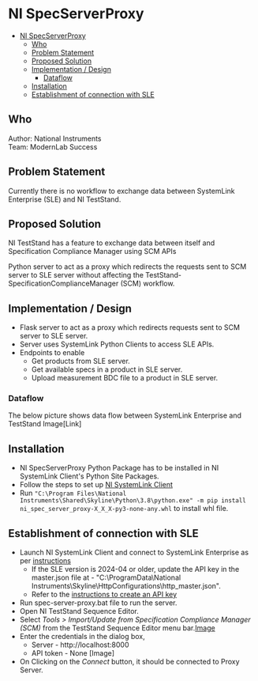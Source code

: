 # NI SpecServerProxy

- [NI SpecServerProxy](#ni-specserverproxy)
  - [Who](#who)
  - [Problem Statement](#problem-statement)
  - [Proposed Solution](#proposed-solution)
  - [Implementation / Design](#implementation--design)
    - [Dataflow](#dataflow)
  - [Installation](#installation)
  - [Establishment of connection with SLE](#establishment-of-connection-with-sle)

## Who

Author: National Instruments <br/>
Team: ModernLab Success

## Problem Statement
 
Currently there is no workflow to exchange data between SystemLink Enterprise (SLE) and NI TestStand.

## Proposed Solution

NI TestStand has a feature to exchange data between itself and Specification Compliance Manager using SCM APIs

Python server to act as a proxy which redirects the requests sent to SCM server to SLE server without affecting the TestStand-SpecificationComplianceManager (SCM) workflow.


## Implementation / Design

- Flask server to act as a proxy which redirects requests sent to SCM server to SLE server.
- Server uses SystemLink Python Clients to access SLE APIs.
- Endpoints to enable
  - Get products from SLE server.
  - Get available specs in a product in SLE server.
  - Upload measurement BDC file to a product in SLE server.

### Dataflow

The below picture shows data flow between SystemLink Enterprise and TestStand
Image[Link]

## Installation

- NI SpecServerProxy Python Package has to be installed in NI SystemLink Client's Python Site Packages.
- Follow the steps to set up [NI SystemLink Client](https://www.ni.com/docs/en-US/bundle/systemlink-enterprise/page/setting-up-systemlink-client.html#:~:text=Search%20for%20and%20install%20NI,which%20you%20want%20to%20connect)
- Run `"C:\Program Files\National Instruments\Shared\Skyline\Python\3.8\python.exe" -m pip install ni_spec_server_proxy-X_X_X-py3-none-any.whl` to install whl file.

## Establishment of connection with SLE

- Launch NI SystemLink Client and connect to SystemLink Enterprise as per [instructions](https://www.ni.com/docs/en-US/bundle/systemlink-enterprise/page/setting-up-systemlink-client.html)
  - If the SLE version is 2024-04 or older, update the API key in the master.json file at - "C:\ProgramData\National Instruments\Skyline\HttpConfigurations\http_master.json".
  - Refer to the [instructions to create an API key](https://www.ni.com/docs/en-US/bundle/systemlink-enterprise/page/creating-an-api-key.html)
- Run spec-server-proxy.bat file to run the server.
- Open NI TestStand Sequence Editor.
- Select *Tools > Import/Update from Specification Compliance Manager (SCM)* from the TestStand Sequence Editor menu bar.[Image]()
- Enter the credentials in the dialog box,
  - Server - http://localhost:8000
  - API token - None
  [Image]
- On Clicking on the *Connect* button, it should be connected to Proxy Server.

